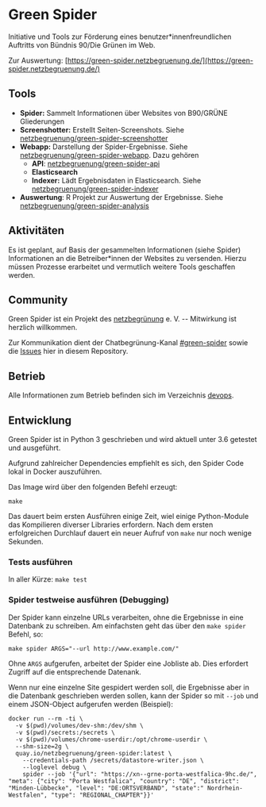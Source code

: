 # Green Spider

Initiative und Tools zur Förderung eines benutzer*innenfreundlichen Auftritts von Bündnis 90/Die Grünen im Web.

Zur Auswertung: [https://green-spider.netzbegruenung.de/](https://green-spider.netzbegruenung.de/)

## Tools

- **Spider:** Sammelt Informationen über Websites von B90/GRÜNE Gliederungen
- **Screenshotter:** Erstellt Seiten-Screenshots. Siehe [netzbegruenung/green-spider-screenshotter](https://github.com/netzbegruenung/green-spider-screenshotter/)
- **Webapp:** Darstellung der Spider-Ergebnisse. Siehe [netzbegruenung/green-spider-webapp](https://github.com/netzbegruenung/green-spider-webapp/). Dazu gehören
  - **API**: [netzbegruenung/green-spider-api](https://github.com/netzbegruenung/green-spider-api)
  - **Elasticsearch**
  - **Indexer:** Lädt Ergebnisdaten in Elasticsearch. Siehe [netzbegruenung/green-spider-indexer](https://github.com/netzbegruenung/green-spider-indexer)
- **Auswertung**: R Projekt zur Auswertung der Ergebnisse. Siehe [netzbegruenung/green-spider-analysis](https://github.com/netzbegruenung/green-spider-analysis)

## Aktivitäten

Es ist geplant, auf Basis der gesammelten Informationen (siehe Spider) Informationen an die Betreiber*innen der Websites zu versenden. Hierzu müssen Prozesse erarbeitet und vermutlich weitere Tools geschaffen werden.

## Community

Green Spider ist ein Projekt des [netzbegrünung](https://blog.netzbegruenung.de/) e. V. -- Mitwirkung ist herzlich willkommen.

Zur Kommunikation dient der Chatbegrünung-Kanal [#green-spider](https://chatbegruenung.de/channel/green-spider) sowie die [Issues](https://github.com/netzbegruenung/green-spider/issues) hier in diesem Repository.

## Betrieb

Alle Informationen zum Betrieb befinden sich im Verzeichnis [devops](https://github.com/netzbegruenung/green-spider/tree/master/devops).

## Entwicklung

Green Spider ist in Python 3 geschrieben und wird aktuell unter 3.6 getestet und ausgeführt.

Aufgrund zahlreicher Dependencies empfiehlt es sich, den Spider Code lokal in Docker
auszuführen.

Das Image wird über den folgenden Befehl erzeugt:

```nohighlight
make
```

Das dauert beim ersten Ausführen einige Zeit, wiel einige Python-Module das Kompilieren diverser Libraries erfordern.
Nach dem ersten erfolgreichen Durchlauf dauert ein neuer Aufruf von `make` nur noch wenige Sekunden.

### Tests ausführen

In aller Kürze: `make test`

### Spider testweise ausführen (Debugging)

Der Spider kann einzelne URLs verarbeiten, ohne die Ergebnisse in eine Datenbank zu schreiben.
Am einfachsten geht das über den `make spider` Befehl, so:

```nohighlight
make spider ARGS="--url http://www.example.com/"
```

Ohne `ARGS` aufgerufen, arbeitet der Spider eine Jobliste ab. Dies erfordert Zugriff auf die entsprechende Datenank.

Wenn nur eine einzelne Site gespidert werden soll, die Ergebnisse aber in die Datenbank geschrieben werden sollen, kann der Spider so mit `--job` und einem JSON-Object aufgerufen werden (Beispiel):

```
docker run --rm -ti \
  -v $(pwd)/volumes/dev-shm:/dev/shm \
  -v $(pwd)/secrets:/secrets \
  -v $(pwd)/volumes/chrome-userdir:/opt/chrome-userdir \
  --shm-size=2g \
  quay.io/netzbegruenung/green-spider:latest \
    --credentials-path /secrets/datastore-writer.json \
    --loglevel debug \
    spider --job '{"url": "https://xn--grne-porta-westfalica-9hc.de/", "meta": {"city": "Porta Westfalica", "country": "DE", "district": "Minden-Lübbecke", "level": "DE:ORTSVERBAND", "state":" Nordrhein-Westfalen", "type": "REGIONAL_CHAPTER"}}'
```
